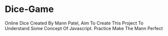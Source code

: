# Dice-Game
Online Dice Created By Mann Patel, Aim To Create This Project To Understand Some Concept Of Javascript. Practice Make The Mann Perfect
